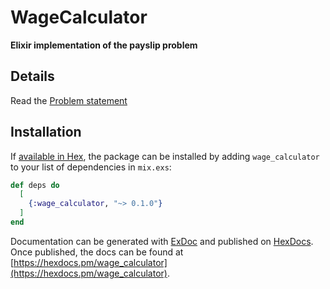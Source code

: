 # WageCalculator

**Elixir implementation of the payslip problem**

## Details

Read the [Problem statement](./requirements.md)

## Installation

If [available in Hex](https://hex.pm/docs/publish), the package can be installed
by adding `wage_calculator` to your list of dependencies in `mix.exs`:

```elixir
def deps do
  [
    {:wage_calculator, "~> 0.1.0"}
  ]
end
```

Documentation can be generated with [ExDoc](https://github.com/elixir-lang/ex_doc)
and published on [HexDocs](https://hexdocs.pm). Once published, the docs can
be found at [https://hexdocs.pm/wage_calculator](https://hexdocs.pm/wage_calculator).

